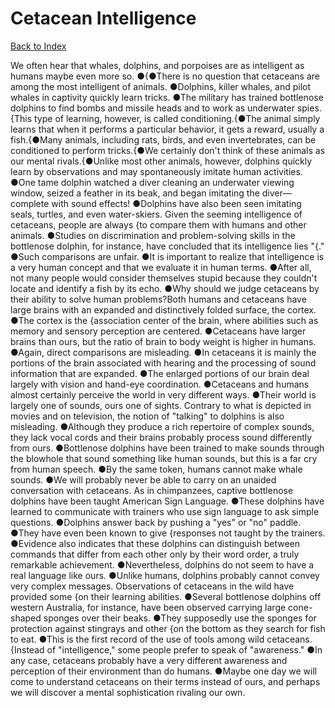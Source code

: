 # Cetacean Intelligence
[Back to Index](https://github.com/windows10010/tpoExtractor/blob/master/README.md)

We often hear that whales, dolphins, and porpoises are as intelligent as humans maybe even more so. ●{●There is no question that cetaceans are among the most intelligent of animals. ●Dolphins, killer whales, and pilot whales in captivity quickly learn tricks. ●The military has trained bottlenose dolphins to find bombs and missile heads and to work as underwater spies.{This type of learning, however, is called conditioning.{●The animal simply learns that when it performs a particular behavior, it gets a reward, usually a fish.{●Many animals, including rats, birds, and even invertebrates, can be conditioned to perform tricks.{●We certainly don't think of these animals as our mental rivals.{●Unlike most other animals, however, dolphins quickly learn by observations and may spontaneously imitate human activities. ●One tame dolphin watched a diver cleaning an underwater viewing window, seized a feather in its beak, and began imitating the diver—complete with sound effects! ●Dolphins have also been seen imitating seals, turtles, and even water-skiers. Given the seeming intelligence of cetaceans, people are always {to compare them with humans and other animals. ●Studies on discrimination and problem-solving skills in the bottlenose dolphin, for instance, have concluded that its intelligence lies "{." ●Such comparisons are unfair. ●It is important to realize that intelligence is a very human concept and that we evaluate it in human terms. ●After all, not many people would consider themselves stupid because they couldn't locate and identify a fish by its echo. ●Why should we judge cetaceans by their ability to solve human problems?Both humans and cetaceans have large brains with an expanded and distinctively folded surface, the cortex. ●The cortex is the {association center of the brain, where abilities such as memory and sensory perception are centered. ●Cetaceans have larger brains than ours, but the ratio of brain to body weight is higher in humans. ●Again, direct comparisons are misleading. ●In cetaceans it is mainly the portions of the brain associated with hearing and the processing of sound information that are expanded. ●The enlarged portions of our brain deal largely with vision and hand-eye coordination. ●Cetaceans and humans almost certainly perceive the world in very different ways. ●Their world is largely one of sounds, ours one of sights. Contrary to what is depicted in movies and on television, the notion of "talking" to dolphins is also misleading. ●Although they produce a rich repertoire of complex sounds, they lack vocal cords and their brains probably process sound differently from ours. ●Bottlenose dolphins have been trained to make sounds through the blowhole that sound something like human sounds, but this is a far cry from human speech. ●By the same token, humans cannot make whale sounds. ●We will probably never be able to carry on an unaided conversation with cetaceans. As in chimpanzees, captive bottlenose dolphins have been taught American Sign Language. ●These dolphins have learned to communicate with trainers who use sign language to ask simple questions. ●Dolphins answer back by pushing a "yes" or "no" paddle. ●They have even been known to give {responses not taught by the trainers. ●Evidence also indicates that these dolphins can distinguish between commands that differ from each other only by their word order, a truly remarkable achievement. ●Nevertheless, dolphins do not seem to have a real language like ours. ●Unlike humans, dolphins probably cannot convey very complex messages. Observations of cetaceans in the wild have provided some {on their learning abilities. ●Several bottlenose dolphins off western Australia, for instance, have been observed carrying large cone-shaped sponges over their beaks. ●They supposedly use the sponges for protection against stingrays and other {on the bottom as they search for fish to eat. ●This is the first record of the use of tools among wild cetaceans. {Instead of "intelligence," some people prefer to speak of "awareness." ●In any case, cetaceans probably have a very different awareness and perception of their environment than do humans. ●Maybe one day we will come to understand cetaceans on their terms instead of ours, and perhaps we will discover a mental sophistication rivaling our own. 